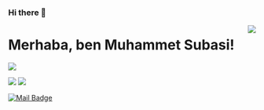 ### Hi there 👋

<img align='right' src="https://github-readme-stats.vercel.app/api?username=cobanov&show_icons=true">

# Merhaba, ben Muhammet Subasi! 
<!-- <p align="left"> <img src="https://komarev.com/ghpvc/?username=cobanov" alt="cobanov" /> </p> -->

[![](https://img.shields.io/github/followers/Msubasi1?style=social)](https://www.github.com/Msubasi1)


[![](https://img.shields.io/badge/linkedin-%230077B5.svg?&style=for-the-badge&logo=linkedin&logoColor=white)](https://www.linkedin.com/in/muhammetsubasi/)
[![](https://img.shields.io/badge/medium-%2312100E.svg?&style=for-the-badge&logo=medium&logoColor=white)](https://subasimuhammet01.medium.com/)
<!-- [![](https://img.shields.io/badge/instagram-%23E4405F.svg?&style=for-the-badge&logo=instagram&logoColor=white)](https://instagram.com/mertcobanov)-->
[![Mail Badge](https://img.shields.io/badge/mertcobanov@gmail.com-c14438?style=for-the-badge&logo=Gmail&logoColor=white&link=mailto:subasimuhammet01@gmail.com)](mailto:subasimuhammet01@gmail.com)

<!--
**Msubasi1/Msubasi1** is a ✨ _special_ ✨ repository because its `README.md` (this file) appears on your GitHub profile.

Here are some ideas to get you started:

- 🔭 I’m currently working on ...
- 🌱 I’m currently learning ...
- 👯 I’m looking to collaborate on ...
- 🤔 I’m looking for help with ...
- 💬 Ask me about ...
- 📫 How to reach me: ...
- 😄 Pronouns: ...
- ⚡ Fun fact: ...
-->
